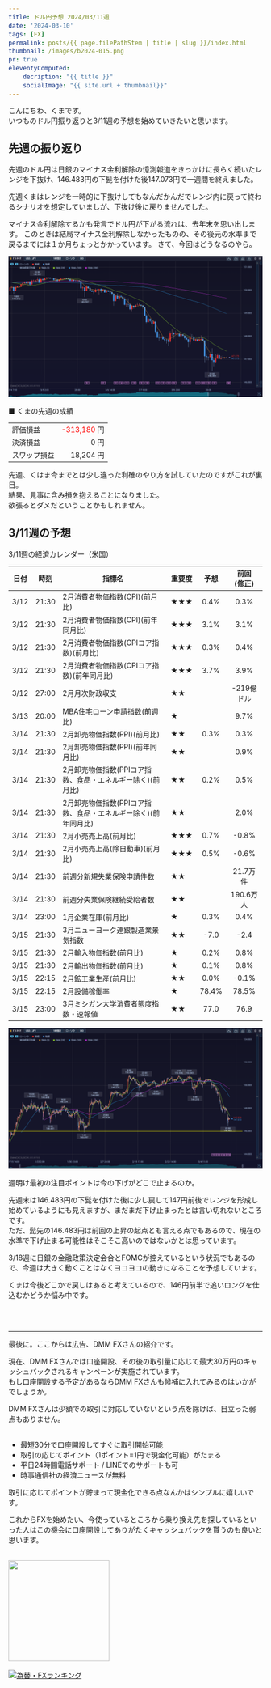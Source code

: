 ```yaml
---
title: ドル円予想 2024/03/11週
date: '2024-03-10'
tags: [FX]
permalink: posts/{{ page.filePathStem | title | slug }}/index.html
thumbnail: /images/b2024-015.png
pr: true
eleventyComputed:
    decription: "{{ title }}"
    socialImage: "{{ site.url + thumbnail}}"
---
```


こんにちわ、くまです。<br/>
いつものドル円振り返りと3/11週の予想を始めていきたいと思います。

## 先週の振り返り

先週のドル円は日銀のマイナス金利解除の憶測報道をきっかけに長らく続いたレンジを下抜け、146.483円の下髭を付けた後147.073円で一週間を終えました。

先週くまはレンジを一時的に下抜けしてもなんだかんだでレンジ内に戻って終わるシナリオを想定していましが、下抜け後に戻りませんでした。

マイナス金利解除するかも発言でドル円が下がる流れは、去年末を思い出します。
このときは結局マイナス金利解除しなかったものの、その後元の水準まで戻るまでには１か月ちょっとかかっています。
さて、今回はどうなるのやら。

![](/images/b2024-015-01.png)


■ くまの先週の成績

<table style="min-width:18rem">
<tr>
    <td>評価損益</td>
    <td style="text-align:right"> <span style="color:red">-313,180</span> 円</td>
</tr>
<tr><td>決済損益</td><td style="text-align:right">0 円</tr></tr>
<tr><td>スワップ損益</td><td style="text-align:right"> 18,204 円 </td></tr>
</table>

先週、くはま今までとは少し違った利確のやり方を試していたのですがこれが裏目。<br/>
結果、見事に含み損を抱えることになりました。<br/>
欲張るとダメだということかもしれません。

## 3/11週の予想

3/11週の経済カレンダー（米国）

| 日付 | 時刻 | 指標名 | 重要度 | 予想 | 前回 <br/>(修正) |
|---|---|---|---|:---:|:---:|
| 3/12 | 21:30 | 2月消費者物価指数(CPI)(前月比) | ★★★ | 0.4% | 0.3% |
| 3/12 | 21:30 | 2月消費者物価指数(CPI)(前年同月比) | ★★★ | 3.1% | 3.1% |
| 3/12 | 21:30 | 2月消費者物価指数(CPIコア指数)(前月比) | ★★★ | 0.3% | 0.4% |
| 3/12 | 21:30 | 2月消費者物価指数(CPIコア指数)(前年同月比) | ★★★ | 3.7% | 3.9% |
| 3/12 | 27:00 | 2月月次財政収支 | ★★ |  | -219億ドル |
| 3/13 | 20:00 | MBA住宅ローン申請指数(前週比) | ★ |  | 9.7% |
| 3/14 | 21:30 | 2月卸売物価指数(PPI)(前月比) | ★★ | 0.3% | 0.3% |
| 3/14 | 21:30 | 2月卸売物価指数(PPI)(前年同月比) | ★★ |  | 0.9% |
| 3/14 | 21:30 | 2月卸売物価指数(PPIコア指数、食品・エネルギー除く)(前月比) | ★★ | 0.2% | 0.5% |
| 3/14 | 21:30 | 2月卸売物価指数(PPIコア指数、食品・エネルギー除く)(前年同月比) | ★★ |  | 2.0% |
| 3/14 | 21:30 | 2月小売売上高(前月比) | ★★★ | 0.7% | -0.8% |
| 3/14 | 21:30 | 2月小売売上高(除自動車)(前月比) | ★★★ | 0.5% | -0.6% |
| 3/14 | 21:30 | 前週分新規失業保険申請件数 | ★★ |  | 21.7万件 |
| 3/14 | 21:30 | 前週分失業保険継続受給者数 | ★★ |  | 190.6万人 |
| 3/14 | 23:00 | 1月企業在庫(前月比) | ★ | 0.3% | 0.4% |
| 3/15 | 21:30 | 3月ニューヨーク連銀製造業景気指数 | ★★ | -7.0 | -2.4 |
| 3/15 | 21:30 | 2月輸入物価指数(前月比) | ★ | 0.2% | 0.8% |
| 3/15 | 21:30 | 2月輸出物価指数(前月比) | ★ | 0.1% | 0.8% |
| 3/15 | 22:15 | 2月鉱工業生産(前月比) | ★★ | 0.0% | -0.1% |
| 3/15 | 22:15 | 2月設備稼働率 | ★ | 78.4% | 78.5% |
| 3/15 | 23:00 | 3月ミシガン大学消費者態度指数・速報値 | ★★ | 77.0 | 76.9 |

![](/images/b2024-015-02.png)

週明け最初の注目ポイントは今の下げがどこで止まるのか。<br/>

先週末は146.483円の下髭を付けた後に少し戻して147円前後でレンジを形成し始めているようにも見えますが、まだまだ下げ止まったとは言い切れないところです。<br/>
ただ、髭先の146.483円は前回の上昇の起点とも言える点でもあるので、現在の水準で下げ止まる可能性はそこそこ高いのではないかとは思っています。

3/18週に日銀の金融政策決定会合とFOMCが控えているという状況でもあるので、今週は大きく動くことはなくヨコヨコの動きになることを予想しています。

くまは今後どこかで戻しはあると考えているので、146円前半で追いロングを仕込むかどうか悩み中です。

<br/>
<br/>
<hr/>

最後に。ここからは広告、DMM FXさんの紹介です。

現在、DMM FXさんでは口座開設、その後の取引量に応じて最大30万円のキャッシュバックされるキャンペーンが実施されています。<br/>
もし口座開設する予定があるならDMM FXさんも候補に入れてみるのはいかがでしょうか。

DMM FXさんは少額での取引に対応していないという点を除けば、目立った弱点もありません。<br/>
<br/>

- 最短30分で口座開設してすぐに取引開始可能
- 取引の応じてポイント（1ポイント=1円で現金化可能）がたまる
- 平日24時間電話サポート / LINEでのサポートも可
- 時事通信社の経済ニュースが無料

取引に応じてポイントが貯まって現金化できる点なんかはシンプルに嬉しいです。

これからFXを始めたい、今使っているところから乗り換え先を探しているといった人はこの機会に口座開設してありがたくキャッシュバックを貰うのも良いと思います。
<br/>
<br/>

<a href="https://px.a8.net/svt/ejp?a8mat=3YYPVE+94NAPE+1WP2+6CWQP" rel="nofollow">
<img border="0" width="200" height="200" alt="" src="https://www21.a8.net/svt/bgt?aid=240125306552&wid=001&eno=01&mid=s00000008903001068000&mc=1"></a>
<img border="0" width="1" height="1" src="https://www11.a8.net/0.gif?a8mat=3YYPVE+94NAPE+1WP2+6CWQP" alt="">



<a href="https://blog.with2.net/link/?id=2111205&cid=1532" title="為替・FXランキング"><img alt="為替・FXランキング" width="110" height="31" src="https://blog.with2.net/img/banner/c/banner_1/br_c_1532_1.gif"></a>